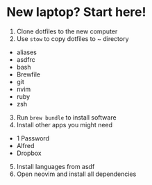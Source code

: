 # New laptop? Start here!

1. Clone dotfiles to the new computer
2. Use `stow` to copy dotfiles to ~ directory
- aliases
- asdfrc
- bash
- Brewfile
- git
- nvim 
- ruby
- zsh
3. Run `brew bundle` to install software
4. Install other apps you might need
- 1 Password
- Alfred
- Dropbox
5. Install languages from asdf
6. Open neovim and install all dependencies
